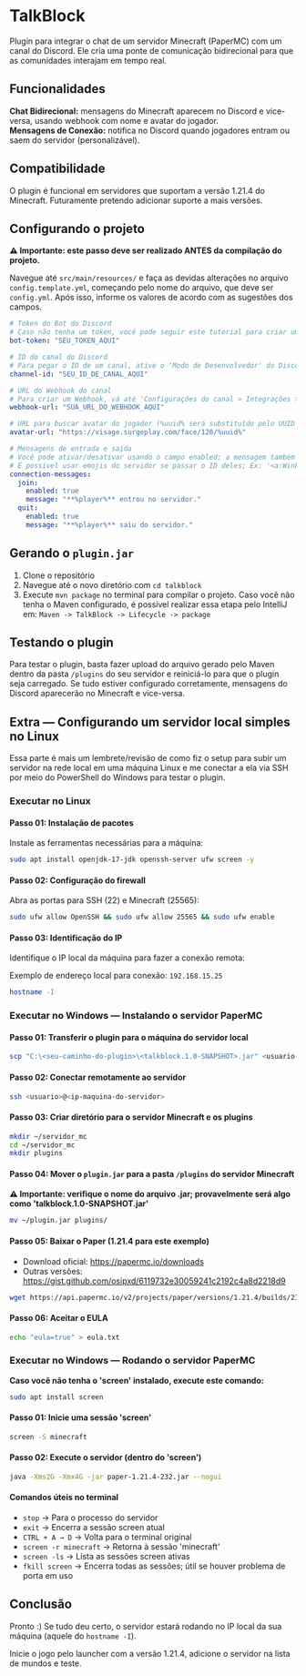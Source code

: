 # TalkBlock

Plugin para integrar o chat de um servidor Minecraft (PaperMC) com um canal do Discord. Ele cria uma ponte de comunicação bidirecional para que as comunidades interajam em tempo real.

## Funcionalidades

**Chat Bidirecional:** mensagens do Minecraft aparecem no Discord e vice-versa, usando webhook com nome e avatar do jogador.  
**Mensagens de Conexão:** notifica no Discord quando jogadores entram ou saem do servidor (personalizável).

## Compatibilidade

O plugin é funcional em servidores que suportam a versão 1.21.4 do Minecraft. Futuramente pretendo adicionar suporte a mais versões.

## Configurando o projeto

**⚠ Importante: este passo deve ser realizado ANTES da compilação do projeto.**

Navegue até `src/main/resources/` e faça as devidas alterações no arquivo `config.template.yml`, começando pelo nome do arquivo, que deve ser `config.yml`. Após isso, informe os valores de acordo com as sugestões dos campos.

```yaml
# Token do Bot do Discord
# Caso não tenha um token, você pode seguir este tutorial para criar um bot: https://discordjs.guide/preparations/setting-up-a-bot-application.html#creating-your-bot
bot-token: "SEU_TOKEN_AQUI"

# ID do canal do Discord
# Para pegar o ID de um canal, ative o 'Modo de Desenvolvedor' do Discord e clique com o botão direito sobre o canal desejado
channel-id: "SEU_ID_DE_CANAL_AQUI"

# URL do Webhook do canal
# Para criar um Webhook, vá até 'Configurações do canal > Integrações > Webhooks > Novo Webhook'
webhook-url: "SUA_URL_DO_WEBHOOK_AQUI"

# URL para buscar avatar do jogador (%uuid% será substituído pelo UUID do jogador)
avatar-url: "https://visage.surgeplay.com/face/128/%uuid%"

# Mensagens de entrada e saída
# Você pode ativar/desativar usando o campo enabled; a mensagem também pode ser alterada :)
# É possível usar emojis do servidor se passar o ID deles; Ex: '<a:WinkU:865749015047045141> **%player%** entrou no servidor.'
connection-messages:
  join:
    enabled: true
    message: "**%player%** entrou no servidor."
  quit:
    enabled: true
    message: "**%player%** saiu do servidor."
```

## Gerando o `plugin.jar`

01. Clone o repositório  
02. Navegue até o novo diretório com `cd talkblock`  
03. Execute `mvn package` no terminal para compilar o projeto. Caso você não tenha o Maven configurado, é possível realizar essa etapa pelo IntelliJ em: `Maven -> TalkBlock -> Lifecycle -> package`

## Testando o plugin

Para testar o plugin, basta fazer upload do arquivo gerado pelo Maven dentro da pasta `/plugins` do seu servidor e reiniciá-lo para que o plugin seja carregado. Se tudo estiver configurado corretamente, mensagens do Discord aparecerão no Minecraft e vice-versa.

## Extra — Configurando um servidor local simples no Linux

Essa parte é mais um lembrete/revisão de como fiz o setup para subir um servidor na rede local em uma máquina Linux e me conectar a ela via SSH por meio do PowerShell do Windows para testar o plugin.

### Executar no Linux

#### Passo 01: Instalação de pacotes

Instale as ferramentas necessárias para a máquina:

```bash
sudo apt install openjdk-17-jdk openssh-server ufw screen -y
```

#### Passo 02: Configuração do firewall

Abra as portas para SSH (22) e Minecraft (25565):

```bash
sudo ufw allow OpenSSH && sudo ufw allow 25565 && sudo ufw enable
```

#### Passo 03: Identificação do IP

Identifique o IP local da máquina para fazer a conexão remota:

Exemplo de endereço local para conexão: `192.168.15.25`

```bash
hostname -I
```

### Executar no Windows — Instalando o servidor PaperMC

#### Passo 01: Transferir o plugin para o máquina do servidor local

```bash
scp "C:\<seu-caminho-do-plugin>\<talkblock.1.0-SNAPSHOT>.jar" <usuario-linux>@<ip-linux>:~
```

#### Passo 02: Conectar remotamente ao servidor

```bash
ssh <usuario>@<ip-maquina-do-servidor>
```

#### Passo 03: Criar diretório para o servidor Minecraft e os plugins

```bash
mkdir ~/servidor_mc
cd ~/servidor_mc
mkdir plugins
```

#### Passo 04: Mover o `plugin.jar` para a pasta `/plugins` do servidor Minecraft

**⚠ Importante: verifique o nome do arquivo .jar; provavelmente será algo como 'talkblock.1.0-SNAPSHOT.jar'**

```bash
mv ~/plugin.jar plugins/
```

#### Passo 05: Baixar o Paper (1.21.4 para este exemplo)

- Download oficial: https://papermc.io/downloads  
- Outras versões: https://gist.github.com/osipxd/6119732e30059241c2192c4a8d2218d9

```bash
wget https://api.papermc.io/v2/projects/paper/versions/1.21.4/builds/232/downloads/paper-1.21.4-232.jar
```

#### Passo 06: Aceitar o EULA

```bash
echo "eula=true" > eula.txt
```

### Executar no Windows — Rodando o servidor PaperMC

**Caso você não tenha o 'screen' instalado, execute este comando:**

```bash
sudo apt install screen
```

#### Passo 01: Inicie uma sessão 'screen'

```bash
screen -S minecraft
```

#### Passo 02: Execute o servidor (dentro do 'screen')

```bash
java -Xms2G -Xmx4G -jar paper-1.21.4-232.jar --nogui
```

#### Comandos úteis no terminal

- `stop` → Para o processo do servidor  
- `exit` → Encerra a sessão screen atual  
- `CTRL + A → D` → Volta para o terminal original  
- `screen -r minecraft` → Retorna à sessão 'minecraft'  
- `screen -ls` → Lista as sessões screen ativas  
- `fkill screen` → Encerra todas as sessões; útil se houver problema de porta em uso

## Conclusão

Pronto :) Se tudo deu certo, o servidor estará rodando no IP local da sua máquina (aquele do `hostname -I`).

Inicie o jogo pelo launcher com a versão 1.21.4, adicione o servidor na lista de mundos e teste.
